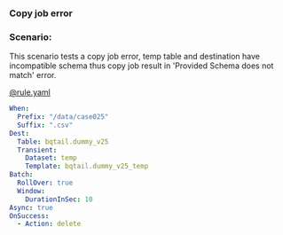 ### Copy job error

### Scenario:

This scenario tests a copy job error, temp table and destination have incompatible schema thus copy job result in 'Provided Schema does not match' error.



[@rule.yaml](rule/rule.yaml)
```yaml
When:
  Prefix: "/data/case025"
  Suffix: ".csv"
Dest:
  Table: bqtail.dummy_v25
  Transient:
    Dataset: temp
    Template: bqtail.dummy_v25_temp
Batch:
  RollOver: true
  Window:
    DurationInSec: 10
Async: true
OnSuccess:
  - Action: delete

```

